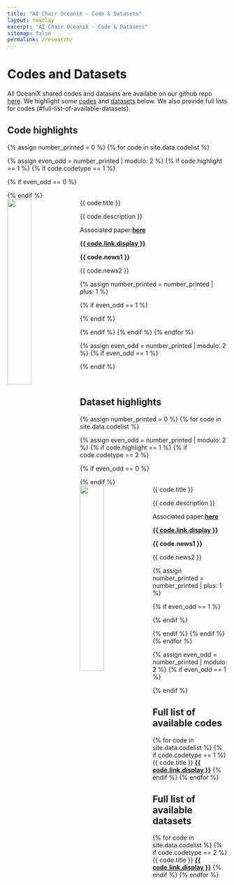 ```yaml
---
title: "AI Chair OceaniX - Code & Datasets"
layout: textlay
excerpt: "AI Chair OceaniX - Code & Datasets"
sitemap: false
permalink: /research/
---
```


# Codes and Datasets

All OceaniX shared codes and datasets are availabe on our github repo [here](https://github.com/CIA-Oceanix). We highlight some [codes](#code-highlights) and [datasets](dataset-highlights) below. We also provide full lists for codes (#full-list-of-available-datasets).

## Code highlights
{% assign number_printed = 0 %}
{% for code in site.data.codelist %}

{% assign even_odd = number_printed | modulo: 2 %}
{% if code.highlight == 1 %}
{% if code.codetype == 1 %}

{% if even_odd == 0 %}
<div class="row">
{% endif %}

<div class="col-sm-6 clearfix">
 <div class="well">
  <pubtit>{{ code.title }}</pubtit>
  <img src="{{ site.url }}{{ site.baseurl }}/images/pubpic/{{ code.image }}" class="img-responsive" width="33%" style="float: left" />
  <p>{{ code.description }}</p>
  <!--<p><em>{{ code.authors }}</em></p>-->
  <p>Associated paper:<strong><a href="{{ code.paper.url }}">here</a></strong></p>
  <p><strong><a href="{{ code.link.url }}">{{ code.link.display }}</a></strong></p>
  <p class="text-danger"><strong> {{ code.news1 }}</strong></p>
  <p> {{ code.news2 }}</p>
 </div>
</div>

{% assign number_printed = number_printed | plus: 1 %}

{% if even_odd == 1 %}
</div>
{% endif %}

{% endif %}
{% endif %}
{% endfor %}

{% assign even_odd = number_printed | modulo: 2 %}
{% if even_odd == 1 %}
</div>
{% endif %}

<p> &nbsp; </p>


## Dataset highlights
{% assign number_printed = 0 %}
{% for code in site.data.codelist %}

{% assign even_odd = number_printed | modulo: 2 %}
{% if code.highlight == 1 %}
{% if code.codetype == 2 %}

{% if even_odd == 0 %}
<div class="row">
{% endif %}

<div class="col-sm-6 clearfix">
 <div class="well">
  <pubtit>{{ code.title }}</pubtit>
  <img src="{{ site.url }}{{ site.baseurl }}/images/pubpic/{{ code.image }}" class="img-responsive" width="33%" style="float: left" />
  <p>{{ code.description }}</p>
  <!--<p><em>{{ code.authors }}</em></p>-->
  <p>Associated paper:<strong><a href="{{ code.paper.url }}">here</a></strong></p>
  <p><strong><a href="{{ code.link.url }}">{{ code.link.display }}</a></strong></p>
  <p class="text-danger"><strong> {{ code.news1 }}</strong></p>
  <p> {{ code.news2 }}</p>
 </div>
</div>

{% assign number_printed = number_printed | plus: 1 %}

{% if even_odd == 1 %}
</div>
{% endif %}

{% endif %}
{% endif %}
{% endfor %}

{% assign even_odd = number_printed | modulo: 2 %}
{% if even_odd == 1 %}
</div>
{% endif %}


## Full list of available codes
{% for code in site.data.codelist %}
{% if code.codetype == 1 %}
{{ code.title }} <strong><a href="{{ code.link.url }}">{{ code.link.display }}</a></strong>
{% endif %}
{% endfor %}

## Full list of available datasets
{% for code in site.data.codelist %}
{% if code.codetype == 2 %}
{{ code.title }} <strong><a href="{{ code.link.url }}">{{ code.link.display }}</a></strong>
{% endif %}
{% endfor %}

